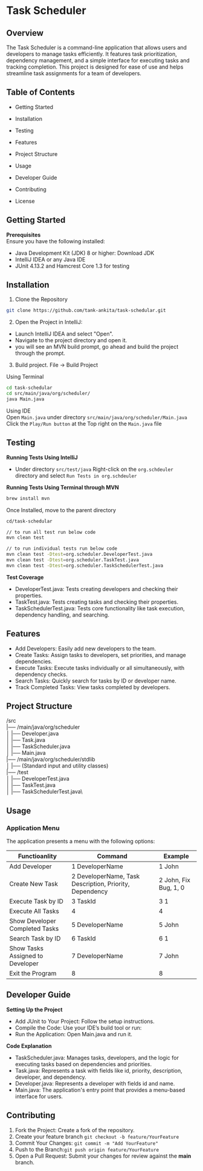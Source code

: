 # <p align="left">Task Scheduler </p>

## Overview
The Task Scheduler is a command-line application that allows users and developers to manage tasks efficiently. It features task prioritization, dependency management, and a simple interface for executing tasks and tracking completion. This project is designed for ease of use and helps streamline task assignments for a team of developers.



## Table of Contents

- Getting Started
- Installation
- Testing
- Features
- Project Structure
- Usage
- Developer Guide

- Contributing
- License


## Getting Started

**Prerequisites**\
Ensure you have the following installed:

- Java Development Kit (JDK) 8 or higher: Download JDK
- IntelliJ IDEA or any Java IDE
- JUnit 4.13.2 and Hamcrest Core 1.3 for testing


##  Installation
1. Clone the Repository
```bash
git clone https://github.com/tank-ankita/task-schedular.git
```
2. Open the Project in IntelliJ:

- Launch IntelliJ IDEA and select "Open".
- Navigate to the project directory and open it.
- you will see an MVN build prompt, go ahead and build the project through the prompt.

3. Build project. File →  Build Project

Using Terminal
```bash
cd task-schedular
cd src/main/java/org/scheduler/
java Main.java
```
Using IDE\
Open `Main.java` under directory `src/main/java/org/scheduler/Main.java`\
Click the `Play/Run button` at the Top right on the `Main.java` file

## Testing
**Running Tests Using IntelliJ**

- Under directory `src/test/java` Right-click on the `org.schdeuler` directory and select `Run Tests in org.schdeuler`

**Running Tests Using Terminal through MVN**

```bash
brew install mvn
```

Once Installed, move to the parent directory
```bash
cd/task-schedular

// to run all test run below code
mvn clean test 

// to run individual tests run below code
mvn clean test -Dtest=org.scheduler.DeveloperTest.java
mvn clean test -Dtest=org.scheduler.TaskTest.java
mvn clean test -Dtest=org.scheduler.TaskSchedulerTest.java
```

**Test Coverage**

- DeveloperTest.java: Tests creating developers and checking their properties.
- TaskTest.java: Tests creating tasks and checking their properties.
- TaskSchedulerTest.java: Tests core functionality like task execution, dependency handling, and searching.


## Features

- Add Developers: Easily add new developers to the team.
- Create Tasks: Assign tasks to developers, set priorities, and manage dependencies.
- Execute Tasks: Execute tasks individually or all simultaneously, with dependency checks.
- Search Tasks: Quickly search for tasks by ID or developer name.
- Track Completed Tasks: View tasks completed by developers.

## Project Structure

/src\
|── /main/java/org/scheduler\
│     |── Developer.java\
│     |── Task.java\
│     |── TaskScheduler.java\
│     |── Main.java\
|── /main/java/org/scheduler/stdlib\
│     |── (Standard input and utility classes)\
|── /test\
│     |── DeveloperTest.java\
│     |── TaskTest.java\
│     |── TaskSchedulerTest.java\



## Usage
### Application Menu
The application presents a menu with the following options:

| Functioanlity| Command |  Example|
| -------- | -------- | -------- |
| Add Developer   | 1 DeveloperName   | 1 John    |
| Create New Task    | 2 DeveloperName, Task Description, Priority, Dependency    | 2 John, Fix Bug, 1, 0    |
| Execute Task by ID    | 3 TaskId    | 3 1    |
| Execute All Tasks    | 4    | 4    |
| Show Developer Completed Tasks    | 5 DeveloperName   | 5 John   |
| Search Task by ID    | 6 TaskId    | 6 1    |
| Show Tasks Assigned to Developer    | 7 DeveloperName    | 7 John    |
| Exit the Program    | 8    | 8|


## Developer Guide
**Setting Up the Project**
- Add JUnit to Your Project: Follow the setup instructions.
- Compile the Code: Use your IDE’s build tool or run:
- Run the Application: Open Main.java and run it.

**Code Explanation**

- TaskScheduler.java: Manages tasks, developers, and the logic for executing tasks based on dependencies and priorities.
- Task.java: Represents a task with fields like id, priority, description, developer, and dependency.
- Developer.java: Represents a developer with fields id and name.
- Main.java: The application's entry point that provides a menu-based interface for users.


## Contributing

1. Fork the Project: Create a fork of the repository.
2. Create your feature branch ```git checkout -b feature/YourFeature```
3. Commit Your Changes: ```git commit -m "Add YourFeature"```
4. Push to the Branch:```git push origin feature/YourFeature```
5. Open a Pull Request: Submit your changes for review against the **main** branch.

    
